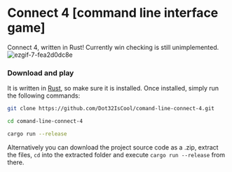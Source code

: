 # Connect 4 [command line interface game]
Connect 4, written in Rust! Currently win checking is still unimplemented.
![ezgif-7-fea2d0dc8e](https://user-images.githubusercontent.com/61964090/147037750-e0706328-9b32-4101-ad5d-42b5a0732d41.gif)

### Download and play
It is written in [Rust](https://www.rust-lang.org/tools/install), so make sure it is installed.
Once installed, simply run the following commands:
```bash
git clone https://github.com/Dot32IsCool/comand-line-connect-4.git
```
```bash
cd comand-line-connect-4
```
```bash
cargo run --release
```

Alternatively you can download the project source code as a .zip, extract the files, `cd` into the extracted folder and execute `cargo run --release` from there.
